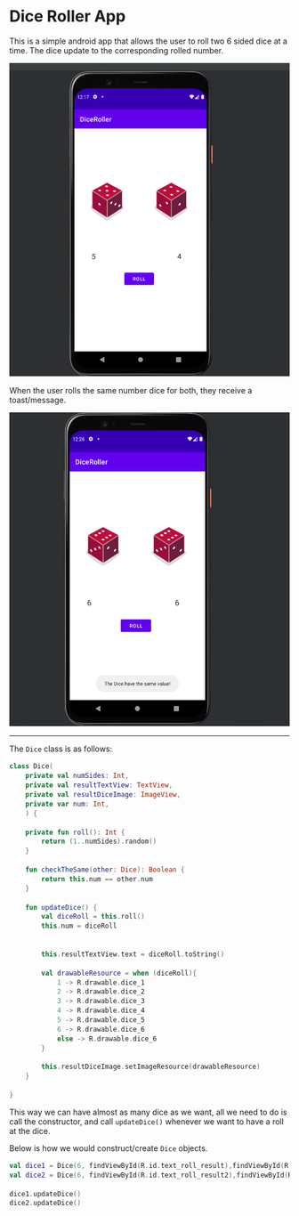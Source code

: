 # Dice Roller App

This is a simple android app that allows the user to roll two 6 sided dice at a time. The dice update to the corresponding rolled number.



 ![Image1](https://github.com/MrThygesen16/DiceRollerAndroidApp/blob/master/images-git/dice1.PNG)



When the user rolls the same number dice for both, they receive a toast/message.

![Image2](https://github.com/MrThygesen16/DiceRollerAndroidApp/blob/master/images-git/dice2.PNG)



-------



The `Dice` class is as follows:

```kotlin
class Dice(
    private val numSides: Int,
    private val resultTextView: TextView,
    private val resultDiceImage: ImageView,
    private var num: Int,
    ) {

    private fun roll(): Int {
        return (1..numSides).random()
    }

    fun checkTheSame(other: Dice): Boolean {
        return this.num == other.num
    }

    fun updateDice() {
        val diceRoll = this.roll()
        this.num = diceRoll


        this.resultTextView.text = diceRoll.toString()

        val drawableResource = when (diceRoll){
            1 -> R.drawable.dice_1
            2 -> R.drawable.dice_2
            3 -> R.drawable.dice_3
            4 -> R.drawable.dice_4
            5 -> R.drawable.dice_5
            6 -> R.drawable.dice_6
            else -> R.drawable.dice_6
        }

        this.resultDiceImage.setImageResource(drawableResource)
    }

}
```



This way we can have almost as many dice as we want, all we need to do is call the constructor, and call `updateDice()` whenever we want to have a roll at the dice.



Below is how we would construct/create `Dice` objects.

```kotlin
val dice1 = Dice(6, findViewById(R.id.text_roll_result),findViewById(R.id.image_dice), 1)
val dice2 = Dice(6, findViewById(R.id.text_roll_result2),findViewById(R.id.image_dice2), 2)

dice1.updateDice()
dice2.updateDice()
```

